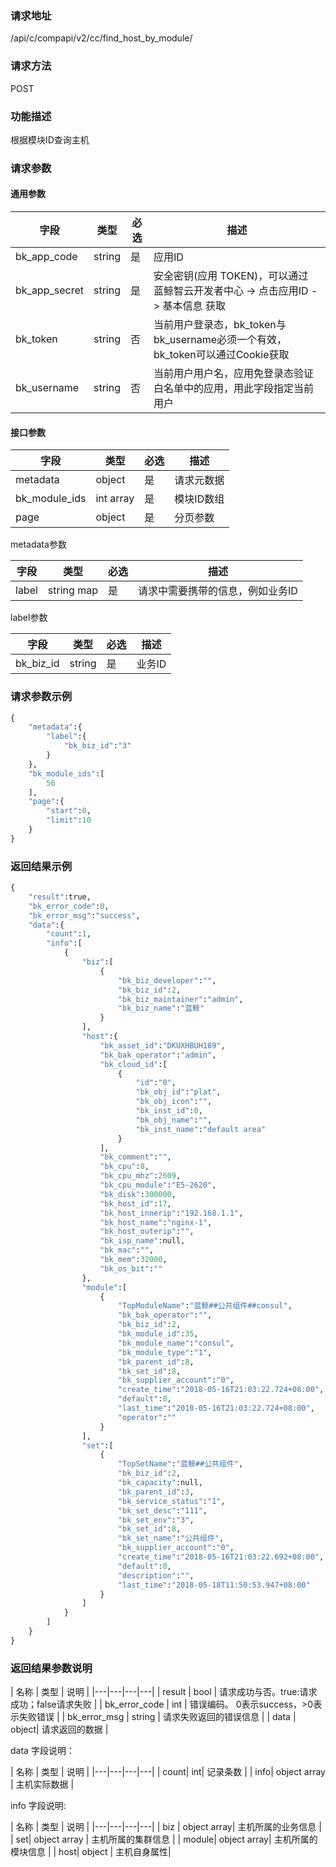 
### 请求地址

/api/c/compapi/v2/cc/find_host_by_module/



### 请求方法

POST


### 功能描述

根据模块ID查询主机

### 请求参数


#### 通用参数

| 字段 | 类型 | 必选 |  描述 |
|-----------|------------|--------|------------|
| bk_app_code  |  string    | 是 | 应用ID     |
| bk_app_secret|  string    | 是 | 安全密钥(应用 TOKEN)，可以通过 蓝鲸智云开发者中心 -&gt; 点击应用ID -&gt; 基本信息 获取 |
| bk_token     |  string    | 否 | 当前用户登录态，bk_token与bk_username必须一个有效，bk_token可以通过Cookie获取 |
| bk_username  |  string    | 否 | 当前用户用户名，应用免登录态验证白名单中的应用，用此字段指定当前用户 |

#### 接口参数

| 字段                |  类型      | 必选   |  描述                       |
|---------------------|------------|--------|-----------------------------|
| metadata           | object     | 是     | 请求元数据                      |
| bk_module_ids | int array     | 是     | 模块ID数组 |
| page                | object     | 是     | 分页参数                    |

metadata参数

| 字段                |  类型      | 必选   |  描述                       |
|---------------------|------------|--------|-----------------------------|
| label           | string map     | 是     | 请求中需要携带的信息，例如业务ID |

label参数

| 字段                |  类型      | 必选   |  描述                       |
|---------------------|------------|--------|-----------------------------|
| bk_biz_id           | string      | 是     | 业务ID |


### 请求参数示例

```python
{
    "metadata":{
        "label":{
            "bk_biz_id":"3"
        }
    },
    "bk_module_ids":[
        56
    ],
    "page":{
        "start":0,
        "limit":10
    }
}
```

### 返回结果示例

```python
{
    "result":true,
    "bk_error_code":0,
    "bk_error_msg":"success",
    "data":{
        "count":1,
        "info":[
            {
                "biz":[
                    {
                        "bk_biz_developer":"",
                        "bk_biz_id":2,
                        "bk_biz_maintainer":"admin",
                        "bk_biz_name":"蓝鲸"
                    }
                ],
                "host":{
                    "bk_asset_id":"DKUXHBUH189",
                    "bk_bak_operator":"admin",
                    "bk_cloud_id":[
                        {
                            "id":"0",
                            "bk_obj_id":"plat",
                            "bk_obj_icon":"",
                            "bk_inst_id":0,
                            "bk_obj_name":"",
                            "bk_inst_name":"default area"
                        }
                    ],
                    "bk_comment":"",
                    "bk_cpu":8,
                    "bk_cpu_mhz":2609,
                    "bk_cpu_module":"E5-2620",
                    "bk_disk":300000,
                    "bk_host_id":17,
                    "bk_host_innerip":"192.168.1.1",
                    "bk_host_name":"nginx-1",
                    "bk_host_outerip":"",
                    "bk_isp_name":null,
                    "bk_mac":"",
                    "bk_mem":32000,
                    "bk_os_bit":""
                },
                "module":[
                    {
                        "TopModuleName":"蓝鲸##公共组件##consul",
                        "bk_bak_operator":"",
                        "bk_biz_id":2,
                        "bk_module_id":35,
                        "bk_module_name":"consul",
                        "bk_module_type":"1",
                        "bk_parent_id":8,
                        "bk_set_id":8,
                        "bk_supplier_account":"0",
                        "create_time":"2018-05-16T21:03:22.724+08:00",
                        "default":0,
                        "last_time":"2018-05-16T21:03:22.724+08:00",
                        "operator":""
                    }
                ],
                "set":[
                    {
                        "TopSetName":"蓝鲸##公共组件",
                        "bk_biz_id":2,
                        "bk_capacity":null,
                        "bk_parent_id":3,
                        "bk_service_status":"1",
                        "bk_set_desc":"111",
                        "bk_set_env":"3",
                        "bk_set_id":8,
                        "bk_set_name":"公共组件",
                        "bk_supplier_account":"0",
                        "create_time":"2018-05-16T21:03:22.692+08:00",
                        "default":0,
                        "description":"",
                        "last_time":"2018-05-18T11:50:53.947+08:00"
                    }
                ]
            }
        ]
    }
}
```

### 返回结果参数说明

| 名称  | 类型  | 说明 |
|---|---|---|---|
| result | bool | 请求成功与否。true:请求成功；false请求失败 |
| bk_error_code | int | 错误编码。 0表示success，>0表示失败错误 |
| bk_error_msg | string | 请求失败返回的错误信息 |
| data | object| 请求返回的数据 |

data 字段说明：

| 名称  | 类型  | 说明 |
|---|---|---|---|
| count| int| 记录条数 |
| info| object array | 主机实际数据 |


info 字段说明:

| 名称  | 类型  | 说明 |
|---|---|---|---| 
| biz | object array| 主机所属的业务信息 |
| set| object array | 主机所属的集群信息 |
| module| object array| 主机所属的模块信息 |
| host| object | 主机自身属性|